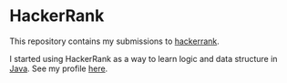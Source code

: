 # HackerRank

This repository contains my submissions to [hackerrank](https://www.hackerrank.com/).

I started using HackerRank as a way to learn logic and data structure in [Java](https://www.java.com/pt-BR/). See my profile [here](https://www.hackerrank.com/j0a0_figueira?hr_r=1).
